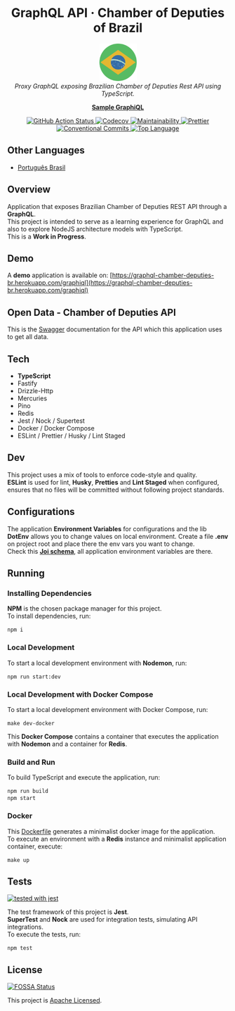<h1 align='center'>GraphQL API &middot; Chamber of Deputies of Brazil</h1>

<p align='center'>
  <img src="docs/assets/logo.png" alt="Repository Logo" width='85px' height='85px' />
  <br />
  <i>Proxy GraphQL exposing Brazilian Chamber of Deputies Rest API using TypeScript.</i>
</p>

<p align='center'>
  <a href='https://graphql-chamber-deputies-br.herokuapp.com/graphiql' target='_blank'><strong>Sample GraphiQL</strong></a>
</p>

<p align='center'>
  <a href="https://github.com/vitorsalgado/camara-deputados-graphql/actions/workflows/ci.yml">
    <img src="https://github.com/vitorsalgado/camara-deputados-graphql/actions/workflows/ci.yml/badge.svg" alt="GitHub Action Status" />
  </a>
  <a href="https://codecov.io/gh/vitorsalgado/camara-deputados-graphql">
    <img src="https://codecov.io/gh/vitorsalgado/camara-deputados-graphql/branch/main/graph/badge.svg?token=24HGDVTL7W" alt="Codecov" />
  </a>
  <a href="https://codeclimate.com/github/vitorsalgado/camara-deputados-graphql/maintainability">
    <img src="https://api.codeclimate.com/v1/badges/0755f928bd5117d669a9/maintainability" alt="Maintainability" />
  </a>
  <a href="https://github.com/prettier/prettier">
    <img src="https://img.shields.io/badge/code_style-prettier-ff69b4.svg?style=flat" alt="Prettier"/>
  </a>
  <a href="https://conventionalcommits.org">
    <img src="https://img.shields.io/badge/Conventional%20Commits-1.0.0-yellow.svg" alt="Conventional Commits"/>
  </a>
  <a href="https://github.com/vitorsalgado/camara-deputados-graphql">
    <img src="https://img.shields.io/github/languages/top/vitorsalgado/camara-deputados-graphql" alt="Top Language"/>
  </a>
</p>

## Other Languages

- [Português Brasil](README.pt-br.md)

## Overview

Application that exposes Brazilian Chamber of Deputies REST API through a **GraphQL**.  
This project is intended to serve as a learning experience for GraphQL and also to explore NodeJS architecture models
with TypeScript.  
This is a **Work in Progress**.

## Demo

A **demo** application is available
on: [https://graphql-chamber-deputies-br.herokuapp.com/graphiql](https://graphql-chamber-deputies-br.herokuapp.com/graphiql)

## Open Data - Chamber of Deputies API

This is the [Swagger](https://dadosabertos.camara.leg.br/swagger/api.html) documentation for the API which this
application uses to get all data.

## Tech

* **TypeScript**
* Fastify
* Drizzle-Http
* Mercuries
* Pino
* Redis
* Jest / Nock / Supertest
* Docker / Docker Compose
* ESLint / Prettier / Husky / Lint Staged

## Dev

This project uses a mix of tools to enforce code-style and quality.  
**ESLint** is used for lint, **Husky**, **Pretties** and **Lint Staged** when configured, ensures that no files will be
committed without following project standards.

## Configurations

The application **Environment Variables** for configurations and the lib **DotEnv** allows you to change values on local
environment. Create a file **.env** on project root and place there the env vars you want to change.  
Check this **[Joi schema](src/config/env/env.schema.ts)**, all application environment variables are there.

## Running

### Installing Dependencies

**NPM** is the chosen package manager for this project.  
To install dependencies, run:

```
npm i
```

### Local Development

To start a local development environment with **Nodemon**, run:

```
npm run start:dev
```

### Local Development with Docker Compose

To start a local development environment with Docker Compose, run:

```
make dev-docker
```

This **Docker Compose** contains a container that executes the application with **Nodemon**
and a container for **Redis**.

### Build and Run

To build TypeScript and execute the application, run:

```
npm run build
npm start
```

### Docker

This [Dockerfile](Dockerfile) generates a minimalist docker image for the application.  
To execute an environment with a **Redis** instance and minimalist application container, execute:

```
make up
```

## Tests

[![tested with jest](https://img.shields.io/badge/tested_with-jest-99424f.svg)](https://github.com/facebook/jest)

The test framework of this project is **Jest**.  
**SuperTest** and **Nock** are used for integration tests, simulating API integrations.  
To execute the tests, run:

```
npm test
```

## License

[![FOSSA Status](https://app.fossa.com/api/projects/git%2Bgithub.com%2Fvitorsalgado%2Fcamara-deputados-graphql.svg?type=shield)](https://app.fossa.com/projects/git%2Bgithub.com%2Fvitorsalgado%2Fcamara-deputados-graphql?ref=badge_shield)

This project is [Apache Licensed](LICENSE).
